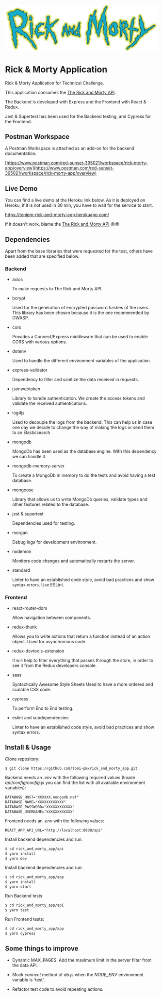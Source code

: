 !["Uploading exploit"](app/src/assets/img/text-logo.png "Uploading exploit")

# Rick & Morty Application

Rick &amp; Morty Application for Technical Challenge.

This application consumes the [The Rick and Morty API](https://rickandmortyapi.com).

The Backend is developed with Express and the Frontend with React & Redux.

Jest & Supertest has been used for the Backend testing, and Cypress for the Frontend.

## Postman Workspace

A Postman Workspace is attached as an add-on for the backend documentation.

[https://www.postman.com/red-sunset-395021/workspace/rick-morty-app/overview](https://www.postman.com/red-sunset-395021/workspace/rick-morty-app/overview)

## Live Demo

You can find a live demo at the Heroku link below. As it is deployed on Heroku, if it is not used in 30 min, you have to wait for the service to start.

https://tonipm-rick-and-morty-app.herokuapp.com/


If it doesn't work, blame the [The Rick and Morty API](https://rickandmortyapi.com) 😝😝

## Dependencies

Apart from the base libraries that were requested for the test, others have been added that are specified below.

### Backend
    
- axios

    To make requests to The Rick and Morty API.

- bcrypt

    Used for the generation of encrypted password hashes of the users. This library has been chosen because it is the one recommended by OWASP.

- cors

    Provides a Connect/Express middleware that can be used to enable CORS with various options.

- dotenv

    Used to handle the different environment variables of the application.

- express-validator

    Dependency to filter and sanitize the data received in requests.

- jsonwebtoken

    Library to handle authentication. We create the access tokens and validate the received authentications.

- log4js

    Used to decouple the logs from the backend. This can help us in case one day we decide to change the way of making the logs or send them to an Elasticsearch

- mongodb

    MongoDb has been used as the database engine. With this dependency we can handle it.

- mongodb-memory-server

    To create a MongoDb in memory to do the tests and avoid having a test database.

- mongoose

    Library that allows us to write MongoDb queries, validate types and other features related to the database.

- jest & supertest

    Dependencies used for testing.

- morgan

    Debug logs for development environment.

- nodemon

    Monitors code changes and automatically restarts the server.

- standard

    Linter to have an established code style, avoid bad practices and show syntax errors. Use ESLint.

### Frontend

- react-router-dom

    Allow navigation between components.

- redux-thunk

    Allows you to write actions that return a function instead of an action object. Used for asynchronous code.

- redux-devtools-extension

    It will help to filter everything that passes through the store, in order to see it from the Redux developers console.

- sass

    Syntactically Awesome Style Sheets
    Used to have a more ordered and scalable CSS code.

- cypress

    To perform End to End testing.

- eslint and subdependencies

    Linter to have an established code style, avoid bad practices and show syntax errors.


## Install & Usage

Clone repository:

```
$ git clone https://github.com/toni-pm/rick_and_morty_app.git
```

Backend needs an *.env* with the following required values (Inside *api/config/config.js* you can find the list with all available environment variables):

```
DATABASE_HOST="XXXXXX.mongodb.net"
DATABASE_NAME="XXXXXXXXXXXX"
DATABASE_PASSWORD="XXXXXXXXXXXX"
DATABASE_USERNAME="XXXXXXXXXXXX"
```

Frontend needs an *.env* with the following values:

```
REACT_APP_API_URL="http://localhost:8000/api"
```

Install backend dependencies and run:

```
$ cd rick_and_morty_app/api
$ yarn install
$ yarn dev
```

Install backend dependencies and run:

```
$ cd rick_and_morty_app/app
$ yarn install
$ yarn start
```

Run Backend tests:

```
$ cd rick_and_morty_app/api
$ yarn test
```

Run Frontend tests:

```
$ cd rick_and_morty_app/app
$ yarn cypress
```

## Some things to improve

- Dynamic MAX_PAGES. Add the maximum limit in the server filter from the data API.

- Mock *connect* method of *db.js* when the *NODE_ENV* environment variable is 'test'.

- Refactor test code to avoid repeating actions.